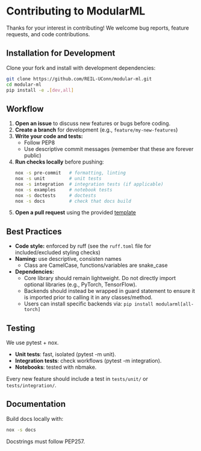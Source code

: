 # Contributing to ModularML

Thanks for your interest in contributing!
We welcome bug reports, feature requests, and code contributions.

## Installation for Development
Clone your fork and install with development dependencies:
```bash
git clone https://github.com/REIL-UConn/modular-ml.git
cd modular-ml
pip install -e .[dev,all]
```

## Workflow
1. **Open an issue** to discuss new features or bugs before coding.
2. **Create a branch** for development (e.g., `feature/my-new-features`)
3. **Write your code and tests:**
   - Follow PEP8
   - Use descriptive commit messages (remember that these are forever public)
4. **Run checks locally** before pushing:
   ```bash
   nox -s pre-commit   # formatting, linting
   nox -s unit         # unit tests
   nox -s integration  # integration tests (if applicable)
   nox -s examples     # notebook tests
   nox -s doctests     # doctests
   nox -s docs         # check that docs build
   ```
5. **Open a pull request** using the provided [template]([modul](https://github.com/REIL-UConn/modular-ml/pulls))



## Best Practices
* **Code style:** enforced by ruff (see the `ruff.toml` file for included/excluded styling checks)
* **Naming:** use descriptive, consisten names
  - Class are CamelCase, functions/variables are snake_case
* **Dependencies:**
   - Core library should remain lightweight. Do not directly import optional libraries (e.g., PyTorch, TensorFlow).
   - Backends should instead be wrapped in guard statement to ensure it is imported prior to calling it in any classes/method.
   - Users can install specific backends via: `pip install modularml[all-torch]`


## Testing

We use pytest + nox.
* **Unit tests**: fast, isolated (pytest -m unit).
* **Integration tests**: check workflows (pytest -m integration).
* **Notebooks**: tested with nbmake.

Every new feature should include a test in `tests/unit/` or `tests/integration/`.


## Documentation

Build docs locally with:

```bash
nox -s docs
```

Docstrings must follow PEP257.
